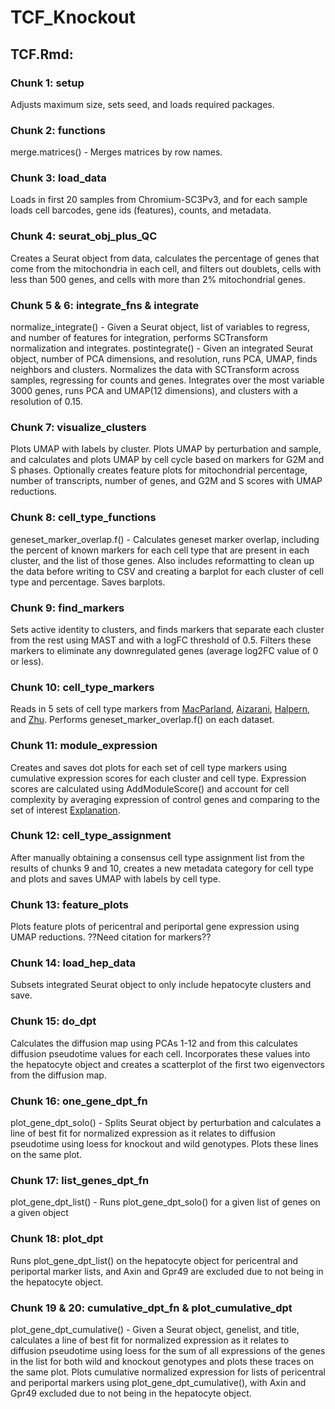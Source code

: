 # TCF_Knockout
## TCF.Rmd:
### Chunk 1: setup
Adjusts maximum size, sets seed, and loads required packages.

### Chunk 2: functions
merge.matrices() - Merges matrices by row names.

### Chunk 3: load_data
Loads in first 20 samples from Chromium-SC3Pv3, and for each sample loads cell barcodes, gene ids (features), counts, and metadata.

### Chunk 4: seurat_obj_plus_QC
Creates a Seurat object from data, calculates the percentage of genes that come from the mitochondria in each cell, and filters out doublets, cells with less than 500 genes, and cells with more than 2% mitochondrial genes.

### Chunk 5 & 6: integrate_fns & integrate
normalize_integrate() - Given a Seurat object, list of variables to regress, and number of features for integration, performs SCTransform normalization and integrates.
postintegrate() - Given an integrated Seurat object, number of PCA dimensions, and resolution, runs PCA, UMAP, finds neighbors and clusters.
Normalizes the data with SCTransform across samples, regressing for counts and genes. Integrates over the most variable 3000 genes, runs PCA and UMAP(12 dimensions), and clusters with a resolution of 0.15. 

### Chunk 7: visualize_clusters
Plots UMAP with labels by cluster. Plots UMAP by perturbation and sample, and calculates and plots UMAP by cell cycle based on markers for G2M and S phases. Optionally creates feature plots for mitochondrial percentage, number of transcripts, number of genes, and G2M and S scores with UMAP reductions.

### Chunk 8: cell_type_functions
geneset_marker_overlap.f() - Calculates geneset marker overlap, including the percent of known markers for each cell type that are present in each cluster, and the list of those genes. Also includes reformatting to clean up the data before writing to CSV and creating a barplot for each cluster of cell type and percentage. Saves barplots.

### Chunk 9: find_markers
Sets active identity to clusters, and finds markers that separate each cluster from the rest using MAST and with a logFC threshold of 0.5. Filters these markers to eliminate any downregulated genes (average log2FC value of 0 or less). 

### Chunk 10: cell_type_markers
Reads in 5 sets of cell type markers from [MacParland](https://www.nature.com/articles/s41467-018-06318-7#Sec16), [Aizarani](https://www.nature.com/articles/s41586-019-1373-2#data-availability), [Halpern](https://www.embopress.org/doi/full/10.15252/msb.20209682), and [Zhu](). Performs geneset_marker_overlap.f() on each dataset.

### Chunk 11: module_expression
Creates and saves dot plots for each set of cell type markers using cumulative expression scores for each cluster and cell type. Expression scores are calculated using AddModuleScore() and account for cell complexity by averaging expression of control genes and comparing to the set of interest [Explanation](https://www.waltermuskovic.com/2021/04/15/seurat-s-addmodulescore-function/). 

### Chunk 12: cell_type_assignment
After manually obtaining a consensus cell type assignment list from the results of chunks 9 and 10, creates a new metadata category for cell type and plots and saves UMAP with labels by cell type.

### Chunk 13: feature_plots
Plots feature plots of pericentral and periportal gene expression using UMAP reductions. ??Need citation for markers??

### Chunk 14: load_hep_data
Subsets integrated Seurat object to only include hepatocyte clusters and save.

### Chunk 15: do_dpt
Calculates the diffusion map using PCAs 1-12 and from this calculates diffusion pseudotime values for each cell. Incorporates these values into the hepatocyte object and creates a scatterplot of the first two eigenvectors from the diffusion map. 

### Chunk 16: one_gene_dpt_fn
plot_gene_dpt_solo() - Splits Seurat object by perturbation and calculates a line of best fit for normalized expression as it relates to diffusion pseudotime using loess for knockout and wild genotypes. Plots these lines on the same plot. 

### Chunk 17: list_genes_dpt_fn
plot_gene_dpt_list() - Runs plot_gene_dpt_solo() for a given list of genes on a given object

### Chunk 18: plot_dpt
Runs plot_gene_dpt_list() on the hepatocyte object for pericentral and periportal marker lists, and Axin and Gpr49 are excluded due to not being in the hepatocyte object.

### Chunk 19 & 20: cumulative_dpt_fn & plot_cumulative_dpt
plot_gene_dpt_cumulative() - Given a Seurat object, genelist, and title, calculates a line of best fit for normalized expression as it relates to diffusion pseudotime using loess for the sum of all expressions of the genes in the list for both wild and knockout genotypes and plots these traces on the same plot.
Plots cumulative normalized expression for lists of pericentral and periportal markers using plot_gene_dpt_cumulative(), with Axin and Gpr49 excluded due to not being in the hepatocyte object.
